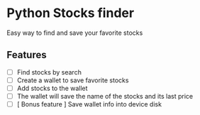 # Python Stocks finder
Easy way to find and save your favorite stocks

## Features
  - [ ] Find stocks by search
  - [ ] Create a wallet to save favorite stocks
  - [ ] Add stocks to the wallet
  - [ ] The wallet will save the name of the stocks and its last price
  - [ ] [ Bonus feature ] Save wallet info into device disk
